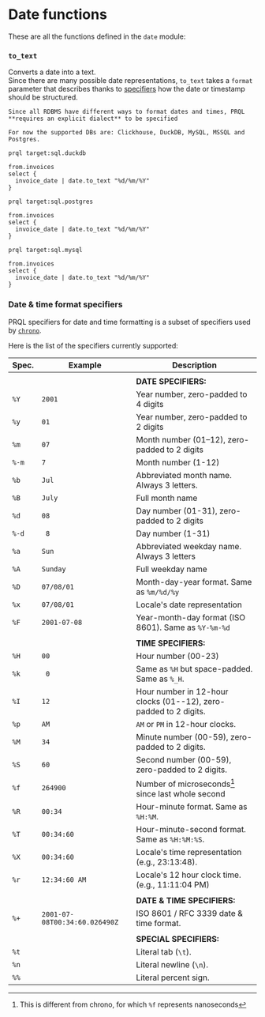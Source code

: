 # Date functions

These are all the functions defined in the `date` module:

### `to_text`

Converts a date into a text.\
Since there are many possible date representations, `to_text` takes a `format` parameter
that describes thanks to [specifiers](#date--time-format-specifiers) how the date
or timestamp should be structured.

```admonish info
Since all RDBMS have different ways to format dates and times, PRQL **requires an explicit dialect** to be specified
```

```admonish info
For now the supported DBs are: Clickhouse, DuckDB, MySQL, MSSQL and Postgres.
```

```prql
prql target:sql.duckdb

from.invoices
select {
  invoice_date | date.to_text "%d/%m/%Y"
}
```

```prql
prql target:sql.postgres

from.invoices
select {
  invoice_date | date.to_text "%d/%m/%Y"
}
```

```prql
prql target:sql.mysql

from.invoices
select {
  invoice_date | date.to_text "%d/%m/%Y"
}
```

### Date & time format specifiers

PRQL specifiers for date and time formatting is a subset of specifiers used by
[`chrono`](https://docs.rs/chrono/latest/chrono/format/strftime/index.html).

Here is the list of the specifiers currently supported:

| Spec. | Example                       | Description                                                      |
| ----- | ----------------------------- | ---------------------------------------------------------------- |
|       |                               |                                                                  |
|       |                               | **DATE SPECIFIERS:**                                             |
| `%Y`  | `2001`                        | Year number, zero-padded to 4 digits                             |
| `%y`  | `01`                          | Year number, zero-padded to 2 digits                             |
| `%m`  | `07`                          | Month number (01–12), zero-padded to 2 digits                    |
| `%-m` | `7`                           | Month number (1-12)                                              |
| `%b`  | `Jul`                         | Abbreviated month name. Always 3 letters.                        |
| `%B`  | `July`                        | Full month name                                                  |
| `%d`  | `08`                          | Day number (01-31), zero-padded to 2 digits                      |
| `%-d` | ` 8`                          | Day number (1-31)                                                |
| `%a`  | `Sun`                         | Abbreviated weekday name. Always 3 letters                       |
| `%A`  | `Sunday`                      | Full weekday name                                                |
| `%D`  | `07/08/01`                    | Month-day-year format. Same as `%m/%d/%y`                        |
| `%x`  | `07/08/01`                    | Locale's date representation                                     |
| `%F`  | `2001-07-08`                  | Year-month-day format (ISO 8601). Same as `%Y-%m-%d`             |
|       |                               |                                                                  |
|       |                               | **TIME SPECIFIERS:**                                             |
| `%H`  | `00`                          | Hour number (00-23)                                              |
| `%k`  | ` 0`                          | Same as `%H` but space-padded. Same as `%_H`.                    |
| `%I`  | `12`                          | Hour number in 12-hour clocks (01--12), zero-padded to 2 digits. |
| `%p`  | `AM`                          | `AM` or `PM` in 12-hour clocks.                                  |
| `%M`  | `34`                          | Minute number (00-59), zero-padded to 2 digits.                  |
| `%S`  | `60`                          | Second number (00-59), zero-padded to 2 digits.                  |
| `%f`  | `264900`                      | Number of microseconds[^1] since last whole second               |
| `%R`  | `00:34`                       | Hour-minute format. Same as `%H:%M`.                             |
| `%T`  | `00:34:60`                    | Hour-minute-second format. Same as `%H:%M:%S`.                   |
| `%X`  | `00:34:60`                    | Locale's time representation (e.g., 23:13:48).                   |
| `%r`  | `12:34:60 AM`                 | Locale's 12 hour clock time. (e.g., 11:11:04 PM)                 |
|       |                               |                                                                  |
|       |                               | **DATE & TIME SPECIFIERS:**                                      |
| `%+`  | `2001-07-08T00:34:60.026490Z` | ISO 8601 / RFC 3339 date & time format.                          |
|       |                               |                                                                  |
|       |                               | **SPECIAL SPECIFIERS:**                                          |
| `%t`  |                               | Literal tab (`\t`).                                              |
| `%n`  |                               | Literal newline (`\n`).                                          |
| `%%`  |                               | Literal percent sign.                                            |

[^1]: This is different from chrono, for which `%f` represents nanoseconds
